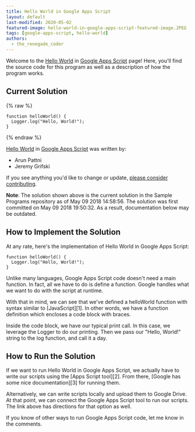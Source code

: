 ```yaml
---
title: Hello World in Google Apps Script
layout: default
last-modified: 2020-05-02
featured-image: hello-world-in-google-apps-script-featured-image.JPEG
tags: [google-apps-script, hello-world]
authors:
  - the_renegade_coder
---
```


Welcome to the [Hello World](https://sampleprograms.io/projects/hello-world) in [Google Apps Script](https://sampleprograms.io/languages/google-apps-script) page! Here, you'll find the source code for this program as well as a description of how the program works.

## Current Solution

{% raw %}

```google apps script
function helloWorld() {
  Logger.log("Hello, World!");
}
```

{% endraw %}

[Hello World](https://sampleprograms.io/projects/hello-world) in [Google Apps Script](https://sampleprograms.io/languages/google-apps-script) was written by:

- Arun Pattni
- Jeremy Grifski

If you see anything you'd like to change or update, [please consider contributing](https://github.com/TheRenegadeCoder/sample-programs).

**Note**: The solution shown above is the current solution in the Sample Programs repository as of May 09 2018 14:58:56. The solution was first committed on May 09 2018 19:50:32. As a result, documentation below may be outdated.

## How to Implement the Solution

At any rate, here's the implementation of Hello World in Google Apps Script:

```
function helloWorld() {
  Logger.log("Hello, World!");
}
```

Unlike many languages, Google Apps Script code doesn't need a main function. In fact, all we have to do is define a function. Google handles what we want to do with the script at runtime.

With that in mind, we can see that we've defined a helloWorld function with syntax similar to [JavaScript][1]. In other words, we have a function definition which encloses a code block with braces.

Inside the code block, we have our typical print call. In this case, we leverage the Logger to do our printing. Then we pass our "Hello, World!" string to the log function, and call it a day.


## How to Run the Solution

If we want to run Hello World in Google Apps Script, we actually have to write our scripts using the [Apps Script tool][2]. From there, [Google has some nice documentation][3] for running them.

Alternatively, we can write scripts locally and upload them to Google Drive. At that point, we can connect the Google Apps Script tool to run our scripts. The link above has directions for that option as well.

If you know of other ways to run Google Apps Script code, let me know in the comments.
